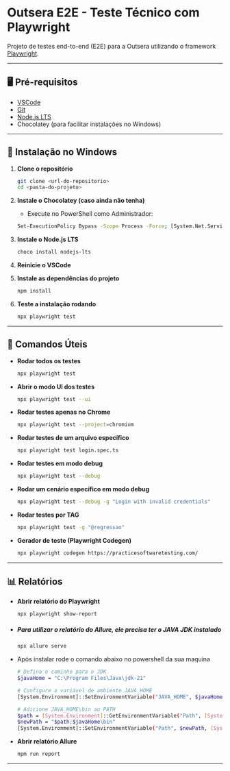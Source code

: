 # Outsera E2E - Teste Técnico com Playwright

Projeto de testes end-to-end (E2E) para a Outsera utilizando o framework [Playwright](https://playwright.dev/docs/intro).

---

## 🖥️ Pré-requisitos

- [VSCode](https://code.visualstudio.com/download)
- [Git](https://git-scm.com/downloads)
- [Node.js LTS](https://nodejs.org/)
- Chocolatey (para facilitar instalações no Windows)

---

## 🚀 Instalação no Windows

1. **Clone o repositório**
   ```sh
   git clone <url-do-repositorio>
   cd <pasta-do-projeto>
   ```

2. **Instale o Chocolatey (caso ainda não tenha)**
   -  Execute no PowerShell como Administrador:
   ```sh
   Set-ExecutionPolicy Bypass -Scope Process -Force; [System.Net.ServicePointManager]::SecurityProtocol = [System.Net.ServicePointManager]::SecurityProtocol -bor 3072; iex ((New-Object System.Net.WebClient).DownloadString('https://community.chocolatey.org/install.ps1'))
   ```

3. **Instale o Node.js LTS**
   ```sh
   choco install nodejs-lts
   ```

4. **Reinicie o VSCode**
>

5. **Instale as dependências do projeto**
   ```sh
   npm install
   ```

6. **Teste a instalação rodando**
   ```sh
   npx playwright test
   ```

---

## 🧪 Comandos Úteis

- **Rodar todos os testes**
  ```sh
  npx playwright test
  ```

- **Abrir o modo UI dos testes**
  ```sh
  npx playwright test --ui
  ```

- **Rodar testes apenas no Chrome**
  ```sh
  npx playwright test --project=chromium
  ```

- **Rodar testes de um arquivo específico**
  ```sh
  npx playwright test login.spec.ts
  ```

- **Rodar testes em modo debug**
  ```sh
  npx playwright test --debug
  ```

- **Rodar um cenário específico em modo debug**
  ```sh
  npx playwright test --debug -g "Login with invalid credentials"
  ```

- **Rodar testes por TAG**
  ```sh
  npx playwright test -g "@regressao"
  ```

- **Gerador de teste (Playwright Codegen)**
  ```sh
  npx playwright codegen https://practicesoftwaretesting.com/
  ```

---

## 📊 Relatórios

- **Abrir relatório do Playwright**
  ```sh
  npx playwright show-report
  ```


- ##### Para utilizar o relatório do Allure, ele precisa ter o JAVA JDK instalado
  ```sh
  npx allure serve
  ```

- Após instalar rode o comando abaixo no powershell da sua maquina

  ```sh
  # Defina o caminho para o JDK
  $javaHome = "C:\Program Files\Java\jdk-21"

  # Configure a variável de ambiente JAVA_HOME
  [System.Environment]::SetEnvironmentVariable("JAVA_HOME", $javaHome, [SystemEnvironmentVariableTarget]::Machine)

  # Adicione JAVA_HOME\bin ao PATH
  $path = [System.Environment]::GetEnvironmentVariable("Path", [SystemEnvironmentVariableTarget]::Machine)
  $newPath = "$path;$javaHome\bin"
  [System.Environment]::SetEnvironmentVariable("Path", $newPath, [SystemEnvironmentVariableTarget]::Machine)
  ```

- **Abrir relatório Allure**
  ```sh
  npm run report
  ```

---